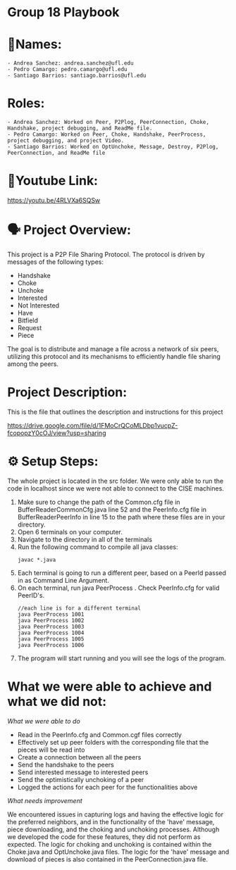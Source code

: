 # Group 18 Playbook
# **🧍Names:**
    - Andrea Sanchez: andrea.sanchez@ufl.edu
    - Pedro Camargo: pedro.camargo@ufl.edu
    - Santiago Barrios: santiago.barrios@ufl.edu
# **Roles:**
    - Andrea Sanchez: Worked on Peer, P2Plog, PeerConnection, Choke, Handshake, project debugging, and ReadMe file.
    - Pedro Camargo: Worked on Peer, Choke, Handshake, PeerProcess, project debugging, and project Video. 
    - Santiago Barrios: Worked on OptUnchoke, Message, Destroy, P2Plog, PeerConnection, and ReadMe file
# **🔗Youtube Link:**
https://youtu.be/4RLVXa6SQSw
# **🗣️ Project Overview:**
This project is a P2P File Sharing Protocol. 
The protocol is driven by messages of the following types:
- Handshake
- Choke
- Unchoke
- Interested
- Not Interested
- Have
- Bitfield
- Request
- Piece

The goal is to distribute and manage a file across a network of six peers, utilizing this protocol and its mechanisms to efficiently handle file sharing among the peers.
# **Project Description:**
This is the file that outlines the description and instructions for this project

https://drive.google.com/file/d/1FMoCrQCoMLDbp1vucpZ-fcopopzY0cOJ/view?usp=sharing
# **⚙️ Setup Steps:**
The whole project is located in the src folder. We were only able to run the code in localhost since we were not able to connect to the CISE machines.

1. Make sure to change the path of the Common.cfg file in BufferReaderCommonCfg.java line 52 and the PeerInfo.cfg file in BufferReaderPeerInfo in line 15 to the path where these files are in your directory.
2. Open 6 terminals on your computer.
3. Navigate to the directory in all of the terminals
4. Run the following command to compile all java classes:
   ```
   javac *.java
   ```
5. Each terminal is going to run a different peer, based on a PeerId passed in as Command Line Argument.
6. On each terminal, run java PeerProcess <peerID>. Check PeerInfo.cfg for valid PeerID's.
   ```
   //each line is for a different terminal
   java PeerProcess 1001
   java PeerProcess 1002
   java PeerProcess 1003
   java PeerProcess 1004
   java PeerProcess 1005
   java PeerProcess 1006
   ```
7. The program will start running and you will see the logs of the program.

# **What we were able to achieve and what we did not:** 

*What we were able to do*
- Read in the PeerInfo.cfg and Common.cgf files correctly
- Effectively set up peer folders with the corresponding file that the pieces will be read into
- Create a connection between all the peers
- Send the handshake to the peers
- Send interested message to interested peers
- Send the optimistically unchoking of a peer
- Logged the actions for each peer for the functionalities above

*What needs improvement*

We encountered issues in capturing logs and having the effective logic for the preferred neighbors, and in the functionality of the 'have' message, piece downloading, and the choking and unchoking processes. Although we developed the code for these features, they did not perform as expected. The logic for choking and unchoking is contained within the Choke.java and OptUnchoke.java files. The logic for the 'have' message and download of pieces is also contained in the PeerConnection.java file.
    
